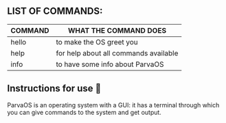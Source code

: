 ## **LIST OF COMMANDS:**

|   COMMAND   |                WHAT THE COMMAND DOES                       |
| ----------- | ---------------------------------------------------------- |
|   hello     | to make the OS greet you                                   |
|   help      | for help about all commands available                      |
|   info      | to have some info about ParvaOS                            |

## **Instructions for use 📖**

ParvaOS is an operating system with a GUI: it has a terminal through which you can give commands to the system and get output.